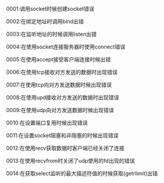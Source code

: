 0001:调用socket时候创建socket错误

0002:在绑定地址时调用bind出错

0003:在监听地址的时候调用listen出错

0004:在使用socket连接服务器时使用connect错误

0005:在使用accept接受客户端连接时候出错

0006:在使用tcp接收对方发送的数据时出现错误

0007:在使用tcp向对方发送数据时候出现错误

0008:在使用upd接收对方发送的数据时出现错误

0009:在使用udp向对方发送数据时候出现错误

0010:在设置端口复用时候出现错误

0011:在设置socket阻塞和非阻塞的时候出现错误

0012:在使用recv获取数据时客户端已经关闭了连接

0013:在使用recvfrom时关闭了udp使用的fd出现的错误

0014:在获取select监听的最大描述符值的时候获取(getrlimit)出错

